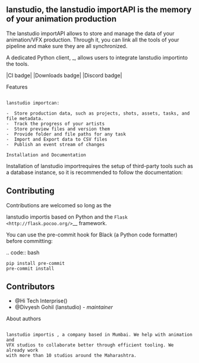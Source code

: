 

lanstudio, the lanstudio importAPI is the memory of your animation production 
-------------------------------------------------------------

The lanstudio importAPI allows to store and manage the data of your animation/VFX
production. Through it, you can link all the tools of your pipeline and make
sure they are all synchronized.

A dedicated Python client, _, allows users to
integrate lanstudio importinto the tools. 

|CI badge| |Downloads badge| |Discord badge|

Features
~~~~~~~~

lanstudio importcan:

-  Store production data, such as projects, shots, assets, tasks, and file metadata.
-  Track the progress of your artists
-  Store preview files and version them
-  Provide folder and file paths for any task
-  Import and Export data to CSV files
-  Publish an event stream of changes

Installation and Documentation
~~~~~~~~~~~~~~~~~~~~~~~~~~~~~~

Installation of lanstudio importrequires the setup of third-party tools such as a database
instance, so it is recommended to follow the documentation:




Contributing
------------

Contributions are welcomed so long as the 


lanstudio importis based on Python and the `Flask <http://flask.pocoo.org/>`__
framework.

You can use the pre-commit hook for Black (a Python code formatter) before
committing:

.. code:: bash

    pip install pre-commit
    pre-commit install





Contributors
------------

* @Hi Tech Interprise()
* @Divyesh Gohil (lanstudio) - *maintainer*

About authors
~~~~~~~~~~~~~

lanstudio importis , a company based in Mumbai. We help with animation and
VFX studios to collaborate better through efficient tooling. We already work
with more than 10 studios around the Maharashtra.



